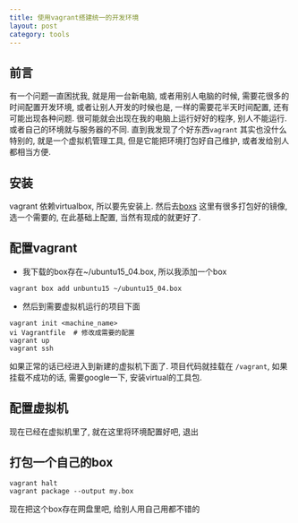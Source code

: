 ```yaml
--- 
title: 使用vagrant搭建统一的开发环境
layout: post
category: tools
---
```


## 前言

有一个问题一直困扰我, 就是用一台新电脑, 或者用别人电脑的时候, 需要花很多的时间配置开发环境, 或者让别人开发的时候也是, 一样的需要花半天时间配置, 还有可能出现各种问题. 很可能就会出现在我的电脑上运行好好的程序, 别人不能运行. 或者自己的环境就与服务器的不同. 直到我发现了个好东西`vagrant` 其实也没什么特别的, 就是一个虚拟机管理工具, 但是它能把环境打包好自己维护, 或者发给别人都相当方便.

## 安装

vagrant 依赖virtualbox, 所以要先安装上.
然后去[boxs][1] 这里有很多打包好的镜像, 选一个需要的, 在此基础上配置, 当然有现成的就更好了.

## 配置vagrant

* 我下载的box存在~/ubuntu15_04.box, 所以我添加一个box

```
vagrant box add unbuntu15 ~/ubuntu15_04.box
```

* 然后到需要虚拟机运行的项目下面

```
vagrant init <machine_name>
vi Vagrantfile  # 修改成需要的配置
vagrant up
vagrant ssh
```

如果正常的话已经进入到新建的虚拟机下面了. 项目代码就挂载在 `/vagrant`, 如果挂载不成功的话, 需要google一下, 安装virtual的工具包.

## 配置虚拟机

现在已经在虚拟机里了, 就在这里将环境配置好吧, 退出

## 打包一个自己的box

```
vagrant halt
vagrant package --output my.box
```

现在把这个box存在网盘里吧, 给别人用自己用都不错的


[1]:http://www.vagrantbox.es "很多的box"
